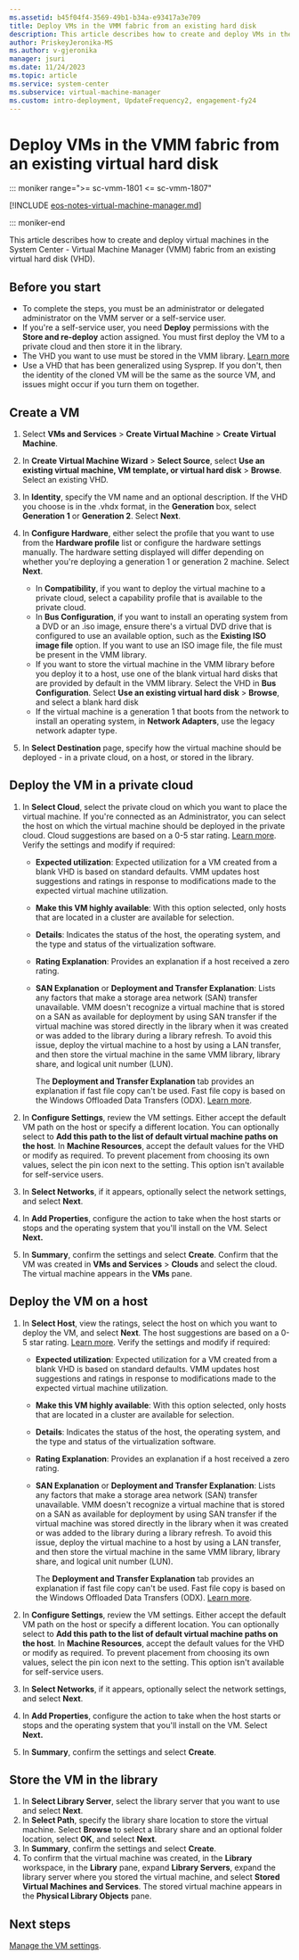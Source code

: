 ```yaml
---
ms.assetid: b45f04f4-3569-49b1-b34a-e93417a3e709
title: Deploy VMs in the VMM fabric from an existing hard disk
description: This article describes how to create and deploy VMs in the VMM fabric from an existing virtual hard disk
author: PriskeyJeronika-MS
ms.author: v-gjeronika
manager: jsuri
ms.date: 11/24/2023
ms.topic: article
ms.service: system-center
ms.subservice: virtual-machine-manager
ms.custom: intro-deployment, UpdateFrequency2, engagement-fy24
---
```



# Deploy VMs in the VMM fabric from an existing virtual hard disk

::: moniker range=">= sc-vmm-1801 <= sc-vmm-1807"

[!INCLUDE [eos-notes-virtual-machine-manager.md](../includes/eos-notes-virtual-machine-manager.md)]

::: moniker-end


This article describes how to create and deploy virtual machines in the System Center - Virtual Machine Manager (VMM) fabric from an existing virtual hard disk (VHD).


## Before you start

- To complete the steps, you must be an administrator or delegated administrator on the VMM server or a self-service user.
- If you're a self-service user, you need **Deploy** permissions with the **Store and re-deploy** action assigned. You must first deploy the VM to a private cloud and then store it in the library.
- The VHD you want to use must be stored in the VMM library. [Learn more](library-files.md)
- Use a VHD that has been generalized using Sysprep. If you don't, then the identity of the cloned VM will be the same as the source VM, and issues might occur if you turn them on together.

## Create a VM

1. Select **VMs and Services** > **Create Virtual Machine** > **Create Virtual Machine**.
2. In **Create Virtual Machine Wizard** > **Select Source**, select **Use an existing virtual machine, VM template, or virtual hard disk** > **Browse**. Select an existing VHD.
3. In **Identity**, specify the VM name and an optional description. If the VHD you choose is in the .vhdx format, in the **Generation** box, select **Generation 1** or **Generation 2**. Select **Next**.
4. In **Configure Hardware**, either select the profile that you want to use from the **Hardware profile** list or configure the hardware settings manually. The hardware setting displayed will differ depending on whether you're deploying a generation 1 or generation 2 machine. Select **Next**.

    -   In **Compatibility**, if you want to deploy the virtual machine to a private cloud, select a capability profile that is available to the private cloud.
    -   In **Bus Configuration**, if you want to install an operating system from a DVD or an .iso image, ensure there's a virtual DVD drive that is configured to use an available option, such as the **Existing ISO image file** option. If you want to use an ISO image file, the file must be present in the VMM library.
    -   If you want to store the virtual machine in the VMM library before you deploy it to a host, use one of the blank virtual hard disks that are provided by default in the VMM library. Select the VHD in **Bus Configuration**. Select **Use an existing virtual hard disk** > **Browse**, and select a blank hard disk
    -   If the virtual machine is a generation 1 that boots from the network to install an operating system, in **Network Adapters**, use the legacy network adapter type.

5.  In **Select Destination** page, specify how the virtual machine should be deployed - in a private cloud, on a host, or stored in the library.



## Deploy the VM in a private cloud

1.  In **Select Cloud**, select the private cloud on which you want to place the virtual machine. If you're connected as an Administrator, you can select the host on which the virtual machine should be deployed in the private cloud. Cloud suggestions are based on a 0-5 star rating. [Learn more](provision-vms.md#vm-placement). Verify the settings and modify if required:

    -   **Expected utilization**: Expected utilization for a VM created from a blank VHD is based on standard defaults. VMM updates host suggestions and ratings in response to modifications made to the expected virtual machine utilization.
    -   **Make this VM highly available**: With this option selected, only hosts that are located in a cluster are available for selection.
    -   **Details**: Indicates the status of the host, the operating system, and the type and status of the virtualization software.
    -   **Rating Explanation**: Provides an explanation if a host received a zero rating.
    -   **SAN Explanation** or **Deployment and Transfer Explanation**: Lists any factors that make a storage area network (SAN) transfer unavailable. VMM doesn't recognize a virtual machine that is stored on a SAN as available for deployment by using SAN transfer if the virtual machine was stored directly in the library when it was created or was added to the library during a library refresh. To avoid this issue, deploy the virtual machine to a host by using a LAN transfer, and then store the virtual machine in the same VMM library, library share, and logical unit number (LUN).

        The **Deployment and Transfer Explanation** tab provides an explanation if fast file copy can't be used. Fast file copy is based on the Windows Offloaded Data Transfers (ODX). [Learn more](/previous-versions/windows/it-pro/windows-server-2012-R2-and-2012/hh831628(v=ws.11)).

2.  In **Configure Settings**, review the VM settings. Either accept the default VM path on the host or specify a different location. You can optionally select to **Add this path to the list of default virtual machine paths on the host**. In **Machine Resources**, accept the default values for the VHD or modify as required. To prevent placement from choosing its own values, select the pin icon next to the setting. This option isn't available for self-service users.
3.  In **Select Networks**, if it appears, optionally select the network settings, and select **Next**.
4.  In **Add Properties**, configure the action to take when the host starts or stops and the operating system that you'll install on the VM. Select **Next.**
5.  In **Summary**, confirm the settings and select **Create**. Confirm that the VM was created in **VMs and Services** > **Clouds** and select the cloud. The virtual machine appears in the **VMs** pane.

## Deploy the VM on a host

1. In **Select Host**, view the ratings, select the host on which you want to deploy the VM, and select **Next**. The host suggestions are based on a 0-5 star rating. [Learn more](provision-vms.md#vm-placement). Verify the settings and modify if required:

    -   **Expected utilization**: Expected utilization for a VM created from a blank VHD is based on standard defaults. VMM updates host suggestions and ratings in response to modifications made to the expected virtual machine utilization.
    -   **Make this VM highly available**: With this option selected, only hosts that are located in a cluster are available for selection.
    -   **Details**: Indicates the status of the host, the operating system, and the type and status of the virtualization software.
    -   **Rating Explanation**: Provides an explanation if a host received a zero rating.
    -   **SAN Explanation** or **Deployment and Transfer Explanation**: Lists any factors that make a storage area network (SAN) transfer unavailable. VMM doesn't recognize a virtual machine that is stored on a SAN as available for deployment by using SAN transfer if the virtual machine was stored directly in the library when it was created or was added to the library during a library refresh. To avoid this issue, deploy the virtual machine to a host by using a LAN transfer, and then store the virtual machine in the same VMM library, library share, and logical unit number (LUN).

           The **Deployment and Transfer Explanation** tab provides an explanation if fast file copy can't be used. Fast file copy is based on the Windows Offloaded Data Transfers (ODX). [Learn more](/previous-versions/windows/it-pro/windows-server-2012-R2-and-2012/hh831628(v=ws.11)).
2.  In **Configure Settings**, review the VM settings. Either accept the default VM path on the host or specify a different location. You can optionally select to **Add this path to the list of default virtual machine paths on the host**. In **Machine Resources**, accept the default values for the VHD or modify as required. To prevent placement from choosing its own values, select the pin icon next to the setting. This option isn't available for self-service users.
3. In **Select Networks**, if it appears, optionally select the network settings, and select **Next**.
4. In **Add Properties**, configure the action to take when the host starts or stops and the operating system that you'll install on the VM. Select **Next.**
5. In **Summary**, confirm the settings and select **Create**.


## Store the VM in the library

1.  In **Select Library Server**, select the library server that you want to use and select **Next**.
2.  In **Select Path**, specify the library share location to store the virtual machine. Select **Browse** to select a library share and an optional folder location, select **OK**, and select **Next**.
3.  In **Summary**, confirm the settings and select **Create**.
4.  To confirm that the virtual machine was created, in the **Library** workspace, in the **Library** pane, expand **Library Servers**, expand the library server where you stored the virtual machine, and select **Stored Virtual Machines and Services**. The stored virtual machine appears in the **Physical Library Objects** pane.

## Next steps

[Manage the VM settings](vm-settings.md).
